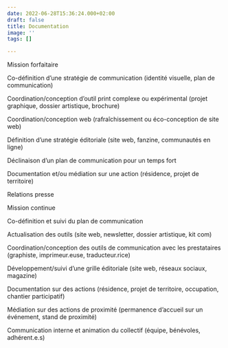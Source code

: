 ```yaml
---
date: 2022-06-28T15:36:24.000+02:00
draft: false
title: Documentation
image: ''
tags: []

---
```

Mission forfaitaire

Co-définition d’une stratégie de communication (identité visuelle, plan de communication)

Coordination/conception d’outil print complexe ou expérimental (projet graphique, dossier artistique, brochure)

Coordination/conception web (rafraîchissement ou éco-conception de site web)

Définition d’une stratégie éditoriale (site web, fanzine, communautés en ligne)

Déclinaison d’un plan de communication pour un temps fort

Documentation et/ou médiation sur une action (résidence, projet de territoire)

Relations presse

Mission continue

Co-définition et suivi du plan de communication

Actualisation des outils (site web, newsletter, dossier artistique, kit com)

Coordination/conception des outils de communication avec les prestataires (graphiste, imprimeur.euse, traducteur.rice)

Développement/suivi d’une grille éditoriale (site web, réseaux sociaux, magazine)

Documentation sur des actions (résidence, projet de territoire, occupation, chantier participatif)

Médiation sur des actions de proximité (permanence d’accueil sur un événement, stand de proximité)

Communication interne et animation du collectif (équipe, bénévoles, adhérent.e.s)